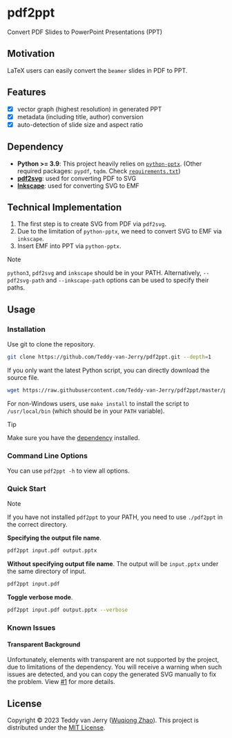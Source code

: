 # pdf2ppt
Convert PDF Slides to PowerPoint Presentations (PPT)

## Motivation
LaTeX users can easily convert the `beamer` slides in PDF to PPT.

## Features
- [x] vector graph (highest resolution) in generated PPT
- [x] metadata (including title, author) conversion
- [x] auto-detection of slide size and aspect ratio

## Dependency
- **Python >= 3.9**: This project heavily relies on [`python-pptx`](https://python-pptx.readthedocs.io/). (Other required packages: `pypdf`, `tqdm`. Check [`requirements.txt`](requirements.txt))
- [**pdf2svg**](https://github.com/dawbarton/pdf2svg): used for converting PDF to SVG
- [**Inkscape**](https://inkscape.org/): used for converting SVG to EMF

## Technical Implementation
1. The first step is to create SVG from PDF via `pdf2svg`.
2. Due to the limitation of `python-pptx`, we need to convert SVG to EMF via `inkscape`.
3. Insert EMF into PPT via `python-pptx`.

> [!NOTE]
> `python3`, `pdf2svg` and `inkscape` should be in your PATH.
> Alternatively, `--pdf2svg-path` and `--inkscape-path` options can be used to specify their paths.

## Usage
### Installation
Use git to clone the repository.
```sh
git clone https://github.com/Teddy-van-Jerry/pdf2ppt.git --depth=1
```
If you only want the latest Python script, you can directly download the source file.
```sh
wget https://raw.githubusercontent.com/Teddy-van-Jerry/pdf2ppt/master/pdf2ppt
```

For non-Windows users,
use `make install` to install the script to `/usr/local/bin` (which should be in your `PATH` variable).

> [!TIP]
> Make sure you have the [dependency](#dependency) installed.

### Command Line Options
You can use `pdf2ppt -h` to view all options.

### Quick Start

> [!NOTE]
> If you have not installed `pdf2ppt` to your PATH, you need to use `./pdf2ppt` in the correct directory.

**Specifying the output file name**.
```sh
pdf2ppt input.pdf output.pptx
```

**Without specifying output file name**.
The output will be `input.pptx` under the same directory of input.
```sh
pdf2ppt input.pdf
```

**Toggle verbose mode**.
```sh
pdf2ppt input.pdf output.pptx --verbose
```

### Known Issues
#### Transparent Background
Unfortunately, elements with transparent are not supported by the project, due to limitations of the dependency.
You will receive a warning when such issues are detected, and you can copy the generated SVG manually to fix the problem.
View [#1](https://github.com/Teddy-van-Jerry/pdf2ppt/issues/1) for more details.

## License
Copyright ©️ 2023 Teddy van Jerry ([Wuqiong Zhao](https://wqzhao.org)).
This project is distributed under the [MIT License](LICENSE).
